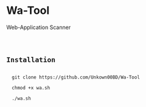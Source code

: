 # Wa-Tool
Web-Application Scanner 
<code>
  <h2>Installation</h2>
  git clone https://github.com/Unkown00BD/Wa-Tool<br/>
  chmod +x wa.sh</br>
  ./wa.sh
  </code>
